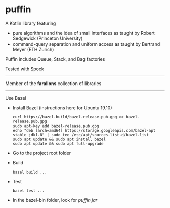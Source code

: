 # puffin
A Kotlin library featuring
* pure algorithms and the idea of small interfaces as taught by Robert Sedgewick (Princeton University) 
* command-query separation and uniform access as taught by Bertrand Meyer (ETH Zurich)

Puffin includes Queue, Stack, and Bag factories

Tested with Spock

---

Member of the **farallons** collection of libraries

---

Use Bazel

- Install Bazel (instructions here for Ubuntu 19.10)

      curl https://bazel.build/bazel-release.pub.gpg >> bazel-release.pub.gpg
      sudo apt-key add bazel-release.pub.gpg
      echo "deb [arch=amd64] https://storage.googleapis.com/bazel-apt stable jdk1.8" | sudo tee /etc/apt/sources.list.d/bazel.list
      sudo apt update && sudo apt install bazel
      sudo apt update && sudo apt full-upgrade
      
- Go to the project root folder
       
- Build 

      bazel build ...

- Test

      bazel test ...
      
- In the bazel-bin folder, look for _puffin.jar_